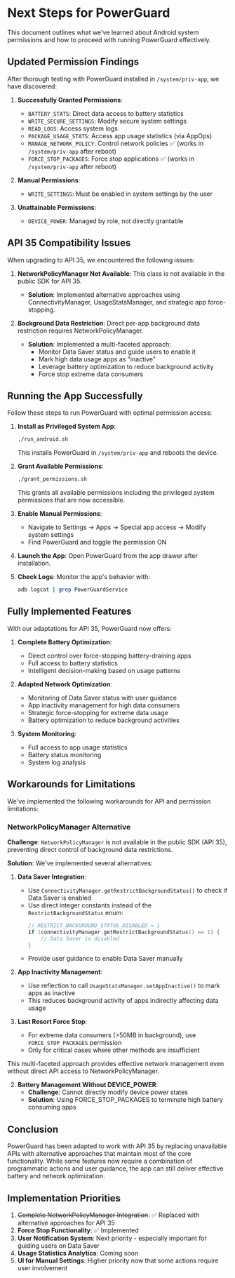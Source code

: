 # Next Steps for PowerGuard

This document outlines what we've learned about Android system permissions and how to proceed with
running PowerGuard effectively.

## Updated Permission Findings

After thorough testing with PowerGuard installed in `/system/priv-app`, we have discovered:

1. **Successfully Granted Permissions**:
   - `BATTERY_STATS`: Direct data access to battery statistics
   - `WRITE_SECURE_SETTINGS`: Modify secure system settings
   - `READ_LOGS`: Access system logs
   - `PACKAGE_USAGE_STATS`: Access app usage statistics (via AppOps)
   - `MANAGE_NETWORK_POLICY`: Control network policies ✅ (works in `/system/priv-app` after reboot)
   - `FORCE_STOP_PACKAGES`: Force stop applications ✅ (works in `/system/priv-app` after reboot)

2. **Manual Permissions**:
   - `WRITE_SETTINGS`: Must be enabled in system settings by the user

3. **Unattainable Permissions**:
   - `DEVICE_POWER`: Managed by role, not directly grantable

## API 35 Compatibility Issues

When upgrading to API 35, we encountered the following issues:

1. **NetworkPolicyManager Not Available**: This class is not available in the public SDK for API 35.
   - **Solution**: Implemented alternative approaches using ConnectivityManager, UsageStatsManager,
     and strategic app force-stopping.

2. **Background Data Restriction**: Direct per-app background data restriction requires
   NetworkPolicyManager.
   - **Solution**: Implemented a multi-faceted approach:
      - Monitor Data Saver status and guide users to enable it
      - Mark high data usage apps as "inactive"
      - Leverage battery optimization to reduce background activity
      - Force stop extreme data consumers

## Running the App Successfully

Follow these steps to run PowerGuard with optimal permission access:

1. **Install as Privileged System App**:
   ```bash
   ./run_android.sh
   ```
   This installs PowerGuard in `/system/priv-app` and reboots the device.

2. **Grant Available Permissions**:
   ```bash
   ./grant_permissions.sh
   ```
   This grants all available permissions including the privileged system permissions that are now
   accessible.

3. **Enable Manual Permissions**:
   - Navigate to Settings → Apps → Special app access → Modify system settings
   - Find PowerGuard and toggle the permission ON

4. **Launch the App**: Open PowerGuard from the app drawer after installation.

5. **Check Logs**: Monitor the app's behavior with:
   ```bash
   adb logcat | grep PowerGuardService
   ```

## Fully Implemented Features

With our adaptations for API 35, PowerGuard now offers:

1. **Complete Battery Optimization**:
   - Direct control over force-stopping battery-draining apps
   - Full access to battery statistics
   - Intelligent decision-making based on usage patterns

2. **Adapted Network Optimization**:
   - Monitoring of Data Saver status with user guidance
   - App inactivity management for high data consumers
   - Strategic force-stopping for extreme data usage
   - Battery optimization to reduce background activities

3. **System Monitoring**:
   - Full access to app usage statistics
   - Battery status monitoring
   - System log analysis

## Workarounds for Limitations

We've implemented the following workarounds for API and permission limitations:

### NetworkPolicyManager Alternative

**Challenge**: `NetworkPolicyManager` is not available in the public SDK (API 35), preventing direct
control of background data restrictions.

**Solution**: We've implemented several alternatives:

1. **Data Saver Integration**:
   - Use `ConnectivityManager.getRestrictBackgroundStatus()` to check if Data Saver is enabled
   - Use direct integer constants instead of the `RestrictBackgroundStatus` enum:
     ```kotlin
     // RESTRICT_BACKGROUND_STATUS_DISABLED = 1
     if (connectivityManager.getRestrictBackgroundStatus() == 1) {
         // Data Saver is disabled
     }
     ```
   - Provide user guidance to enable Data Saver manually

2. **App Inactivity Management**:
   - Use reflection to call `UsageStatsManager.setAppInactive()` to mark apps as inactive
   - This reduces background activity of apps indirectly affecting data usage

3. **Last Resort Force Stop**:
   - For extreme data consumers (>50MB in background), use `FORCE_STOP_PACKAGES` permission
   - Only for critical cases where other methods are insufficient

This multi-faceted approach provides effective network management even without direct API access to
NetworkPolicyManager.

2. **Battery Management Without DEVICE_POWER**:
   - **Challenge**: Cannot directly modify device power states
   - **Solution**: Using FORCE_STOP_PACKAGES to terminate high battery consuming apps

## Conclusion

PowerGuard has been adapted to work with API 35 by replacing unavailable APIs with alternative
approaches that maintain most of the core functionality. While some features now require a
combination of programmatic actions and user guidance, the app can still deliver effective battery
and network optimization.

## Implementation Priorities

1. ~~Complete NetworkPolicyManager Integration~~: ✅ Replaced with alternative approaches for API 35
2. **Force Stop Functionality**: ✅ Implemented
3. **User Notification System**: Next priority - especially important for guiding users on Data
   Saver
4. **Usage Statistics Analytics**: Coming soon
5. **UI for Manual Settings**: Higher priority now that some actions require user involvement 